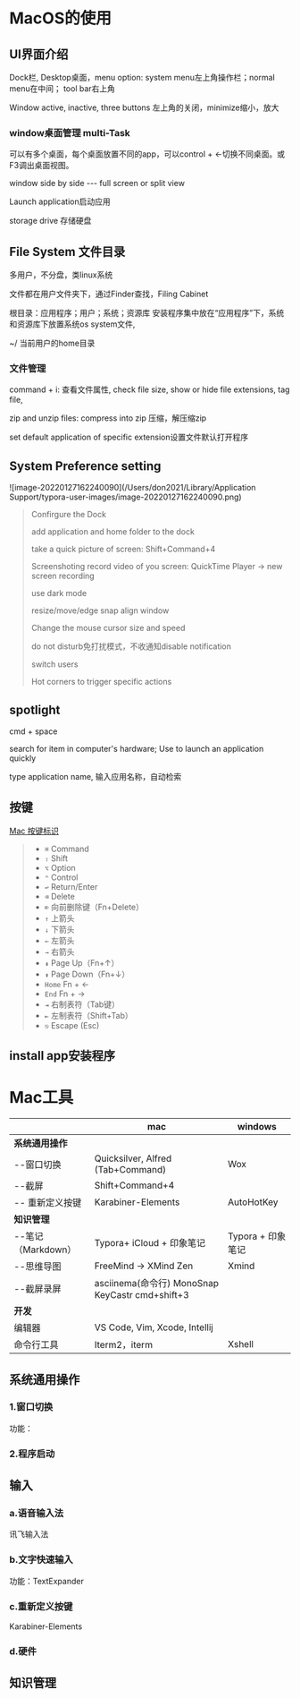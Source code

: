 # MacOS的使用

## UI界面介绍

Dock栏,  Desktop桌面，menu option:  system menu左上角操作栏；normal menu在中间； tool bar右上角

Window active, inactive, three buttons 左上角的关闭，minimize缩小，放大

### window桌面管理 multi-Task

可以有多个桌面，每个桌面放置不同的app，可以control + ←切换不同桌面。或F3调出桌面视图。

window side by side  --- full screen or split view



Launch application启动应用

storage drive	存储硬盘

## File System 文件目录

多用户，不分盘，类linux系统

文件都在用户文件夹下，通过Finder查找，Filing Cabinet

根目录：应用程序；用户；系统；资源库    安装程序集中放在“应用程序”下，系统和资源库下放置系统os system文件,

~/ 当前用户的home目录

### 文件管理

command  + i: 查看文件属性, check file size, show or hide file extensions, tag file, 

zip and unzip files: compress into zip 压缩，解压缩zip

set default application of specific extension设置文件默认打开程序

## System Preference setting

![image-20220127162240090](/Users/don2021/Library/Application Support/typora-user-images/image-20220127162240090.png)

> Confirgure the Dock
>
> add application and home folder to the dock
>
> take  a quick picture of screen:   Shift+Command+4
>
> Screenshoting  record video of you screen:  QuickTime Player -> new screen recording
>
> use dark mode
>
> resize/move/edge snap align window
>
> Change the mouse cursor size and speed
>
> do not disturb免打扰模式，不收通知disable notification 
>
> switch users
>
> Hot corners to trigger specific actions
>
> 

## spotlight

cmd + space

search for item in computer's hardware; Use to launch an application quickly 

type application name, 输入应用名称，自动检索



## 按键

[Mac 按键标识](https://blog.csdn.net/HaoDaWang/article/details/78731098)

> - `⌘` Command
> - `⇧` Shift
> - `⌥` Option
> - `⌃` Control
> - `↩︎` Return/Enter
> - `⌫` Delete
> - `⌦` 向前删除键（Fn+Delete）
> - `↑` 上箭头
> - `↓` 下箭头
> - `←` 左箭头
> - `→` 右箭头
> - `⇞` Page Up（Fn+↑）
> - `⇟` Page Down（Fn+↓）
> - `Home` Fn + ←
> - `End` Fn + →
> - `⇥` 右制表符（Tab键）
> - `⇤` 左制表符（Shift+Tab）
> - `⎋` Escape (Esc)



## install app安装程序 





# Mac工具

|      | mac    | windows |
| :--- | ------ | ------- |
| **系统通用操作** |  |  |
| --窗口切换 | Quicksilver, Alfred (Tab+Command) | Wox |
| --截屏 | Shift+Command+4 |         |
|-- 重新定义按键|Karabiner-Elements|AutoHotKey|
|**知识管理**|||
|--笔记（Markdown）|Typora+ iCloud + 印象笔记|Typora + 印象笔记|
|--思维导图|FreeMind -> XMind Zen|Xmind|
|--截屏录屏|asciinema(命令行) MonoSnap KeyCastr cmd+shift+3||
|**开发**|||
|编辑器|VS Code, Vim, Xcode, Intellij||
|命令行工具|Iterm2，iterm|Xshell|

## 系统通用操作

###  1.窗口切换

功能：



### 2.程序启动



##  输入

### a.语音输入法

讯飞输入法

### b.文字快速输入

功能：TextExpander

### c.重新定义按键

Karabiner-Elements

### d.硬件





## 知识管理